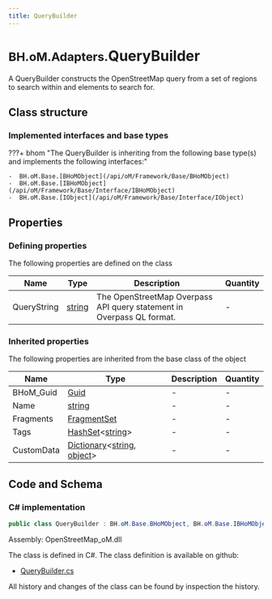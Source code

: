 ```yaml
---
title: QueryBuilder
---
```


# <small>BH.oM.Adapters.</small>**QueryBuilder**

A QueryBuilder constructs the OpenStreetMap query from a set of regions to search within and elements to search for.

## Class structure

### Implemented interfaces and base types

???+ bhom "The QueryBuilder is inheriting from the following base type(s) and implements the following interfaces:"

    -  BH.oM.Base.[BHoMObject](/api/oM/Framework/Base/BHoMObject)
    -  BH.oM.Base.[IBHoMObject](/api/oM/Framework/Base/Interface/IBHoMObject)
    -  BH.oM.Base.[IObject](/api/oM/Framework/Base/Interface/IObject)


## Properties



### Defining properties

The following properties are defined on the class

| Name             | Type             | Description      | Quantity         |
|------------------|------------------|------------------|------------------|
| QueryString | [string](https://learn.microsoft.com/en-us/dotnet/api/System.String?view=netstandard-2.0) | The OpenStreetMap Overpass API query statement in Overpass QL format. | - |


### Inherited properties
The following properties are inherited from the base class of the object

| Name             | Type             | Description      | Quantity         |
|------------------|------------------|------------------|------------------|
| BHoM_Guid | [Guid](https://learn.microsoft.com/en-us/dotnet/api/System.Guid?view=netstandard-2.0) | - | - |
| Name | [string](https://learn.microsoft.com/en-us/dotnet/api/System.String?view=netstandard-2.0) | - | - |
| Fragments | [FragmentSet](/api/oM/Framework/Base/FragmentSet) | - | - |
| Tags | [HashSet](https://learn.microsoft.com/en-us/dotnet/api/System.Collections.Generic.HashSet-1?view=netstandard-2.0)&lt;[string](https://learn.microsoft.com/en-us/dotnet/api/System.String?view=netstandard-2.0)&gt; | - | - |
| CustomData | [Dictionary](https://learn.microsoft.com/en-us/dotnet/api/System.Collections.Generic.Dictionary-2?view=netstandard-2.0)&lt;[string](https://learn.microsoft.com/en-us/dotnet/api/System.String?view=netstandard-2.0), [object](https://learn.microsoft.com/en-us/dotnet/api/System.Object?view=netstandard-2.0)&gt; | - | - |


## Code and Schema

### C# implementation

``` C# title="C#"
public class QueryBuilder : BH.oM.Base.BHoMObject, BH.oM.Base.IBHoMObject, BH.oM.Base.IObject
```

Assembly: OpenStreetMap_oM.dll

The class is defined in C#. The class definition is available on github:

- [QueryBuilder.cs](https://github.com/BHoM/OpenStreetMap_Toolkit/blob/develop/OpenStreetMap_oM/Elements\QueryBuilder.cs)

All history and changes of the class can be found by inspection the history.
